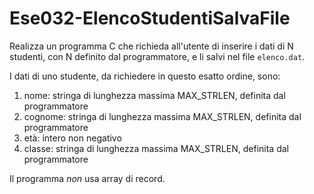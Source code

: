 # Ese032-ElencoStudentiSalvaFile

Realizza un programma C che richieda all'utente di inserire i dati di N studenti, 
con N definito dal programmatore, e li salvi nel file `elenco.dat`.

I dati di uno studente, da richiedere in questo esatto ordine, sono:

1. nome: stringa di lunghezza massima MAX_STRLEN, definita dal programmatore
2. cognome: stringa di lunghezza massima MAX_STRLEN, definita dal programmatore
3. età: intero non negativo
4. classe: stringa di lunghezza massima MAX_STRLEN, definita dal programmatore

Il programma _non_ usa array di record.